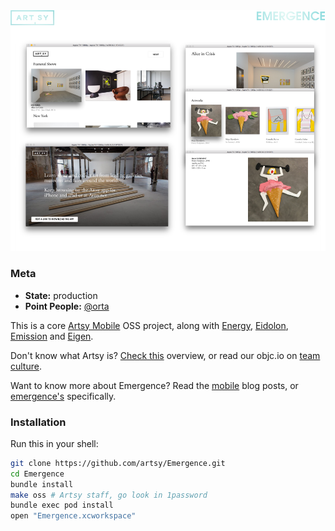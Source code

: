 <img src ="metadata/emergence.png">

### Meta

* __State:__ production
* __Point People:__ [@orta](https://github.com/orta)

This is a core [Artsy Mobile](https://github.com/artsy/mobile) OSS project, along with [Energy](https://github.com/artsy/energy), [Eidolon](https://github.com/artsy/eidolon), [Emission](https://github.com/artsy/emission) and [Eigen](https://github.com/artsy/eigen).

Don't know what Artsy is? [Check this](https://github.com/artsy/mobile/blob/master/what_is_artsy.md) overview, or read our objc.io on [team culture](https://www.objc.io/issues/22-scale/artsy/).

Want to know more about Emergence? Read the [mobile](http://artsy.github.io/blog/categories/mobile/) blog posts, or [emergence's](http://artsy.github.io/blog/categories/emergence/) specifically.

### Installation

Run this in your shell:

```sh
git clone https://github.com/artsy/Emergence.git
cd Emergence
bundle install
make oss # Artsy staff, go look in 1password
bundle exec pod install
open "Emergence.xcworkspace"
```
